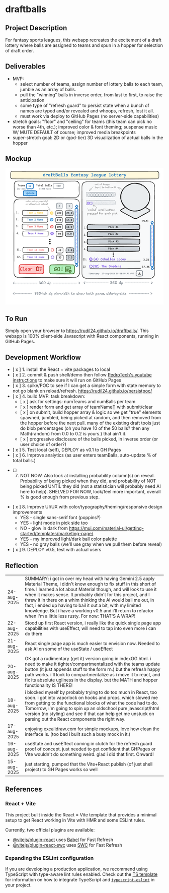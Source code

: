 # draftballs
## Project Description
For fantasy sports leagues, this webapp recreates the excitement of a draft lottery where balls are assigned 
to teams and spun in a hopper for selection of draft order.

## Deliverables
* MVP: 
  * select number of teams, assign number of lottery balls to each team, jumble as an array of balls.
  * pull the "winning" balls in inverse order, from last to first, to raise the anticipation
  * some type of "refresh guard" to persist state when a bunch of names are typed and/or revealed and whoops, refresh, lost it all.
  * must work via deploy to GitHub Pages (no server-side capabilities)
* stretch goals: "floor" and "ceiling" for teams (this team can pick no worse than 4th, etc.); improved color & font theming; suspense music W/ MUTE DEFAULT of course; improved media breakpoints
* super-stretch goal: 2D or (god-tier) 3D visualization of actual balls in the hopper

## Mockup
![src/assets/draftballs_mockup_03.png](src/assets/draftballs_mockup_03.png)

## To Run
Simply open your browser to https://rudil24.github.io/draftballs/. This webapp is 100% client-side Javascript with React components, running in GitHub Pages.

## Development Workflow
- [ x ] 1. install the React + vite packages to local 
- [ x ] 2. commit & push shell/demo then follow [PedroTech's youtube instructions](https://www.youtube.com/watch?v=hn1IkJk24ow) to make sure it will run on GitHub Pages
- [ x ] 3. spike/POC to see if I can get a simple form with state memory to not go blank on reload/refresh. https://rudil24.github.io/persistpoc/
- [ x ] 4. build MVP. task breakdown:
  - [ x ] ask for settings: numTeams and numBalls per team 
  - [ x ] render form and get array of teamName[] with submit/clear
  - [ x ] on submit, build hopper array & logic so we get "true" elements spawned, jumbled, being picked at random, and then removed from the hopper before the next pull. many of the existing draft tools just do blob percentages (oh you have 10 of the 50 balls? then any Math(random) from 0.0 to 0.2 is yours.) that ain't it.
  - [ x ] progressive disclosure of the balls picked, in inverse order (or user choice of order?)
- [ x ] 5. Test local (self), DEPLOY as v0.1 to GH Pages
- [ x ] 6. Improve analytics (as user enters teamBalls, auto-update % of total balls.) 
- [ ] 7. NOT NOW. Also look at installing probability column(s) on reveal. Probability of being picked when they did, and probability of NOT being picked UNTIL they did (not a statistician will probably need AI here to help). SHELVED FOR NOW, look/feel more important, overall % is good enough from previous step. 
- [ x ] 8. Improve UI/UX with color/typography/theming/responsive design improvements
    * YES - single sans-serif font (poppins?)
    * YES - light mode in pick side too
    * NO - glow in dark from https://mui.com/material-ui/getting-started/templates/marketing-page/
    * YES - my improved light/dark ball color palette
    * YES - no gray balls (we'll use gray when we pull them before reveal)
- [ x ] 9. DEPLOY v0.5, test with actual users 

## Reflection
|   |   |
|---|---|
| 24-aug-2025 | SUMMARY: i got in over my head with having Gemini 2.5 apply Material Theme, i didn't know enough to fix stuff in this short of time. I learned a lot about Material though, and will look to use it when it makes sense. It probably didn't for this project, and I threw it in there on a whim thinking the AI would bail me out, in fact, i ended up having to bail it out a bit, with my limited knowledge. But i have a working v0.5 and i'll return to refactor when I'm a little less rusty. For now: THAT'S A WRAP! |
| 22-aug-2025 | Stood up first React version, i really like the quick single page app capabilities with useEffect, will need to tap into even more i can do there
| 21-aug-2025 | React single page app is much easier to envision now. Needed to ask AI on some of the useState / useEffect
| 20-aug-2025 | OK got a rudimentary (get it) version going in indexOG.html. i need to make it tighter/compartmentalized with the teams update button (it just appends stuff to the form rn.) but the refresh happy path works. i'll look to compartmentalize as i move it to react, and fix its absolute ugliness in the display. but the MATH and hopper functionality IS THERE!
| 18-aug-2025 | i blocked myself by probably trying to do too much in React, too soon. i got into vaporlock on hooks and props, which slowed me from getting to the functional blocks of what the code had to do. Tomorrow, i'm going to spin up an oldschool pure javascript/html version (no styling) and see if that can help get me unstuck on parsing out the React components the right way. | 
| 17-aug-2025 | enjoying excalidraw.com for simple mockups, love how clean the interface is. (too bad i built such a busy mock in it.)
| 16-aug-2025 | useState and useEffect coming in clutch for the refresh guard proof of concept. just needed to get confident that GHPages or Vite wouldn't do something weird. glad i did that first. Onward! |
| 15-aug-2025 | just starting, pumped that the Vite+React publish (of just shell project) to GH Pages works so well |

## References

### React + Vite

This project built inside the React = Vite template that provides a minimal setup to get React working in Vite with HMR and some ESLint rules.

Currently, two official plugins are available:

- [@vitejs/plugin-react](https://github.com/vitejs/vite-plugin-react/blob/main/packages/plugin-react) uses [Babel](https://babeljs.io/) for Fast Refresh
- [@vitejs/plugin-react-swc](https://github.com/vitejs/vite-plugin-react/blob/main/packages/plugin-react-swc) uses [SWC](https://swc.rs/) for Fast Refresh

### Expanding the ESLint configuration

If you are developing a production application, we recommend using TypeScript with type-aware lint rules enabled. Check out the [TS template](https://github.com/vitejs/vite/tree/main/packages/create-vite/template-react-ts) for information on how to integrate TypeScript and [`typescript-eslint`](https://typescript-eslint.io) in your project.

